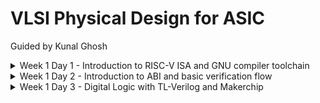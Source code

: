 # VLSI Physical Design for ASIC
Guided by Kunal Ghosh
<details>
<summary>Week 1 Day 1 - Introduction to RISC-V ISA and GNU compiler toolchain</summary>
  
## Introduction to RISC-V basic keywords

+ Instruction Set Architecture (ISA)
+ Reduced Instruction Set Computing (RISC V)
+ RTL Implementation

## From Apps to Hardware

+ Application Software
+ System Software
  - Operating system
  - Compiler
  - Assembler
+ Hardware
+ Hardware Description Language
  - synthesis of RTL
 
## Detailed Description Of Course Content

+ Pseudo Instructions
+ Base Integer Instructions (representation RV64I)
+ Multiply extension (RV64M)
+ Single and Double precision floating point extension (RV64F and RV64D)
+ Application Binary Interface (ABI)
+ Memory allocation and Stack pointer

## Labwork
  
### Task 1: C program using GCC and Spike simulation

![Image](https://github.com/mauriya0202/pes_asic_class/assets/112739882/895b2af0-944c-43c9-a9b9-b110223f246d)

![W](https://github.com/mauriya0202/pes_asic_class/assets/112739882/b2a7294a-ee58-4871-8890-1a94d676de48)

``` c
#include <stdio.h>
int main(){
 int i;
 int sum=0;
 int n=5;
 for(i=0;i<=n;i++){
 sum+=i;
 }
 printf("sum to %d:%d \n",n,sum);
 return 0;
}
```



### Task 2: Debugging ALP

+ O1

![W](https://github.com/mauriya0202/pes_asic_class/assets/112739882/4bde14fc-eea8-408d-835f-b212ce06a037)


+ Ofast

![W](https://github.com/mauriya0202/pes_asic_class/assets/112739882/c23e717c-707f-4b72-a20f-fff7bfbfc44c)


Debugging for Ofast

![W](https://github.com/mauriya0202/pes_asic_class/assets/112739882/6ae1e6f1-b476-4233-855d-f06b1de6c77e)


![W](https://github.com/mauriya0202/pes_asic_class/assets/112739882/f6f0fc39-6a8d-40eb-89a6-dd702435a96e)

## Integer Number representation

### Number system for unsigned numbers

+ 64 bit double word
  - LSB
  - MSB
+ word (32 bit)
+ Range of Unsigned numbers : [0, (2^n)-1 ]

### Number system for signed numbers
+  Two's complement representation
+  MSB as Sign bit
   - [-2^(n-1), 2^(n-1)-1] 

### Task 3: Signed and Unsigned numbers

![W](https://github.com/mauriya0202/pes_asic_class/assets/112739882/64fbde5d-ad02-4ca9-8516-3fa2d9cde02f)


![W](https://github.com/mauriya0202/pes_asic_class/assets/112739882/f8b491af-3adb-4507-a910-ed7ac02c3830)

</details>
<details>
<summary>Week 1 Day 2 - Introduction to ABI and basic verification flow</summary>

## Aplication Binary Interface 

### Task 1: Sum 1 to n using ASM

![image](https://github.com/mauriya0202/pes_asic_class/assets/112739882/89d6a292-d6ff-4099-847d-906f05273053)


### Task 2:  To Run C-Program On RISC-V CPU

![image](https://github.com/mauriya0202/pes_asic_class/assets/112739882/a58aa33a-ecaf-4991-9d21-30d03b4929ac)

</details>

<details>
<summary>Week 1 Day 3 - Digital Logic with TL-Verilog and Makerchip</summary>

## Combinational Logic in TL-Verilog

+ Getting used to the Platform
![image](https://github.com/mauriya0202/mauriya_riscv/assets/112739882/daf78082-f991-4ab0-91c5-1d43477bf739)

+ Inverter Design
  ![image](https://github.com/mauriya0202/mauriya_riscv/assets/112739882/9114d753-ad83-4fff-a07f-665f6fb85179)

+ Vector
  ![image](https://github.com/mauriya0202/mauriya_riscv/assets/112739882/ee90a253-9a28-4035-961a-ade22f395747)

+ MUX
  ![image](https://github.com/mauriya0202/mauriya_riscv/assets/112739882/36ad1aaf-556b-4d62-9d0c-a369f1b7d1f7)

+ Calculator
  ![image](https://github.com/mauriya0202/mauriya_riscv/assets/112739882/c10534e1-c91f-4c5a-8d8c-229e5e8117fe)

## Sequential Logic

+ Fibonacci Series
  ![image](https://github.com/mauriya0202/mauriya_riscv/assets/112739882/1fc91309-617d-4da8-be7a-ab7afa55fd22)

+ Free Running Counter
  ![image](https://github.com/mauriya0202/mauriya_riscv/assets/112739882/a815205d-c3a3-4abd-9e39-fa0661c8431c)

+ Sequential Calculator
  ![image](https://github.com/mauriya0202/mauriya_riscv/assets/112739882/a31a4a19-c5f0-42ad-b5d6-9f2577d52a83)





</details>

